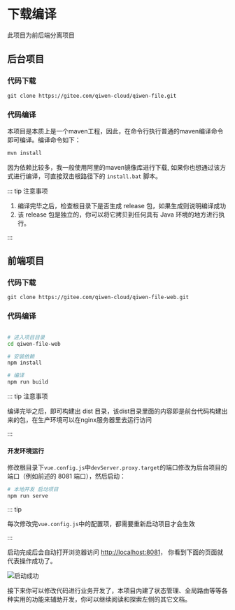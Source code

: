 # 下载编译

此项目为前后端分离项目

## 后台项目

### 代码下载
```shell
git clone https://gitee.com/qiwen-cloud/qiwen-file.git
```
### 代码编译

本项目是本质上是一个maven工程，因此，在命令行执行普通的maven编译命令即可编译。编译命令如下：

```bash
mvn install 
``` 

因为依赖比较多，我一般使用阿里的maven镜像库进行下载, 如果你也想通过该方式进行编译，可直接双击根路径下的 `install.bat` 脚本。


::: tip 注意事项

1. 编译完毕之后，检查根目录下是否生成 release 包，如果生成则说明编译成功
2. 该 release 包是独立的，你可以将它拷贝到任何具有 Java 环境的地方进行执行。

:::



## 前端项目

### 代码下载
```shell
git clone https://gitee.com/qiwen-cloud/qiwen-file-web.git
```

### 代码编译

```bash

# 进入项目目录
cd qiwen-file-web

# 安装依赖
npm install

# 编译
npm run build
```

::: tip 注意事项

编译完毕之后，即可构建出 dist 目录，该dist目录里面的内容即是前台代码构建出来的包，在生产环境可以在nginx服务器里去运行访问

:::



#### 开发环境运行

修改根目录下`vue.config.js`中`devServer.proxy.target`的端口修改为后台项目的端口（例如前述的 8081 端口），然后启动：

```bash
# 本地开发 启动项目
npm run serve
```

::: tip

每次修改完`vue.config.js`中的配置项，都需要重新启动项目才会生效

:::

启动完成后会自动打开浏览器访问 [http://localhost:8081](http://localhost:8081/)， 你看到下面的页面就代表操作成功了。

<img :src="$withBase('/img/guide/install/home.png')" alt="启动成功">

接下来你可以修改代码进行业务开发了，本项目内建了状态管理、全局路由等等各种实用的功能来辅助开发，你可以继续阅读和探索左侧的其它文档。
